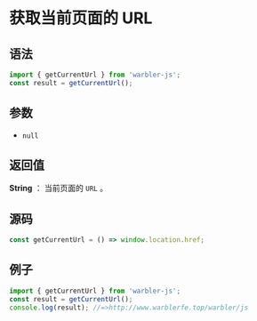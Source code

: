 <!--
 * @Author: 一尾流莺
 * @Description:获取当前页面的URL
 * @Date: 2021-09-13 17:26:25
 * @LastEditTime: 2021-09-17 18:13:19
 * @FilePath: \warblerjs-guide\docs\guide\methods\getCurrentUrl.md
-->

# 获取当前页面的 URL

## 语法

```js
import { getCurrentUrl } from 'warbler-js';
const result = getCurrentUrl();
```

## 参数

- `null`

## 返回值

**String** ： 当前页面的 `URL` 。

## 源码

```js
const getCurrentUrl = () => window.location.href;
```

## 例子

```js
import { getCurrentUrl } from 'warbler-js';
const result = getCurrentUrl();
console.log(result); //=>http://www.warblerfe.top/warbler/js
```
